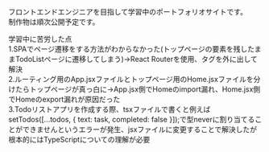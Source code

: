 フロントエンドエンジニアを目指して学習中のポートフォリオサイトです。  
制作物は順次公開予定です。 

学習中に苦労した点
<br>
1.SPAでページ遷移をする方法がわからなかった(トップページの要素を残したままTodoListページに遷移してしまう)→React Routerを使用、タグを外に出して解決
<br>
2.ルーティング用のApp.jsxファイルとトップページ用のHome.jsxファイルを分けたらトップページが真っ白に→App.jsx側でHomeのimport漏れ、Home.jsx側でHomeのexport漏れが原因だった
<br>
3.Todoリストアプリを作成する際、tsxファイルで書くと例えばsetTodos([...todos, { text: task, completed: false }]);で型neverに割り当てることができませんというエラーが発生、jsxファイルに変更することで解決したが根本的にはTypeScriptについての理解が必要
<br>
